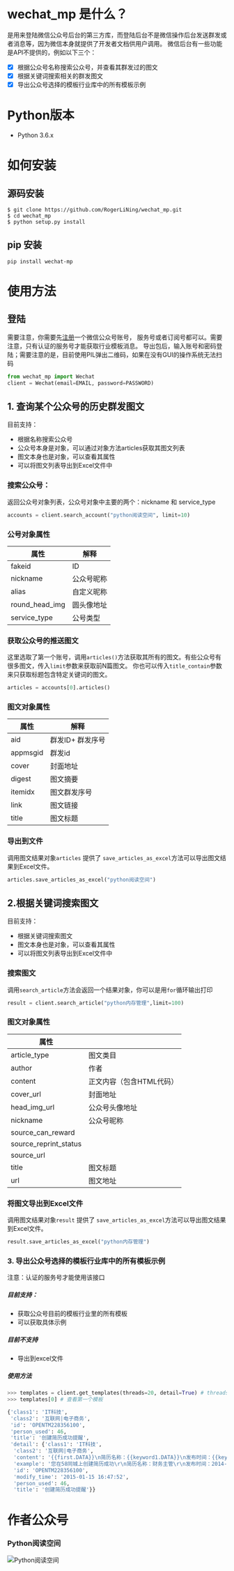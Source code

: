 # wechat_mp 是什么？
是用来登陆微信公众号后台的第三方库，而登陆后台不是微信操作后台发送群发或者消息等，因为微信本身就提供了开发者文档供用户调用。
微信后台有一些功能是API不提供的，例如以下三个：
- [x] 根据公众号名称搜索公众号，并查看其群发过的图文
- [x] 根据关键词搜索相关的群发图文
- [x] 导出公众号选择的模板行业库中的所有模板示例

# Python版本
- Python 3.6.x



# 如何安装

## 源码安装

```
$ git clone https://github.com/RogerLiNing/wechat_mp.git
$ cd wechat_mp
$ python setup.py install
```

## pip 安装

```shell
pip install wechat-mp
```



# 使用方法

## 登陆
需要注意，你需要先[注册](https://mp.weixin.qq.com/cgi-bin/registermidpage?action=index&lang=zh_CN&token=)一个微信公众号账号，
服务号或者订阅号都可以。需要注意，只有认证的服务号才能获取行业模板消息。
导出包后，输入账号和密码登陆；需要注意的是，目前使用PIL弹出二维码，如果在没有GUI的操作系统无法扫码
```python
from wechat_mp import Wechat
client = Wechat(email=EMAIL, password=PASSWORD)
```



## 1. 查询某个公众号的历史群发图文

目前支持：
- 根据名称搜索公众号
- 公众号本身是对象，可以通过对象方法articles获取其图文列表
- 图文本身也是对象，可以查看其属性
- 可以将图文列表导出到Excel文件中

### 搜索公众号：
返回公众号对象列表，公众号对象中主要的两个：nickname 和 service_type
```python
accounts = client.search_account("python阅读空间", limit=10)
```
### 公号对象属性
| 属性           | 解释       |
| -------------- | ---------- |
| fakeid         | ID         |
| nickname       | 公众号昵称 |
| alias          | 自定义昵称 |
| round_head_img | 圆头像地址 |
| service_type   | 公号类型   |


### 获取公众号的推送图文
这里选取了第一个账号，调用`articles()`方法获取其所有的图文。有些公众号有很多图文，传入`limit`参数来获取前N篇图文。
你也可以传入`title_contain`参数来只获取标题包含特定关键词的图文。

```python
articles = accounts[0].articles()
```
### 图文对象属性
| 属性     | 解释             |
| -------- | ---------------- |
| aid      | 群发ID+ 群发序号 |
| appmsgid | 群发id           |
| cover    | 封面地址         |
| digest   | 图文摘要         |
| itemidx  | 图文群发序号     |
| link     | 图文链接         |
| title    | 图文标题         |


### 导出到文件
调用图文结果对象`articles` 提供了 `save_articles_as_excel`方法可以导出图文结果到Excel文件。
```python
articles.save_articles_as_excel("python阅读空间")
```


## 2.根据关键词搜索图文

目前支持：
- 根据关键词搜索图文
- 图文本身也是对象，可以查看其属性
- 可以将图文列表导出到Excel文件中

### 搜索图文
调用`search_article`方法会返回一个结果对象，你可以是用`for`循环输出打印
```python
result = client.search_article("python内存管理",limit=100)
```
### 图文对象属性
| 属性                  |                          |
| --------------------- | ------------------------ |
| article_type          | 图文类目                 |
| author                | 作者                     |
| content               | 正文内容（包含HTML代码） |
| cover_url             | 封面地址                 |
| head_img_url          | 公众号头像地址           |
| nickname              | 公众号昵称               |
| source_can_reward     |                          |
| source_reprint_status |                          |
| source_url            |                          |
| title                 | 图文标题                 |
| url                   | 图文地址                 |

### 将图文导出到Excel文件

调用图文结果对象`result` 提供了 `save_articles_as_excel`方法可以导出图文结果到Excel文件。

```python
result.save_articles_as_excel("python内存管理")
```



### 3. 导出公众号选择的模板行业库中的所有模板示例
注意：认证的服务号才能使用该接口
##### 目前支持：
- 获取公众号目前的模板行业里的所有模板
- 可以获取具体示例
##### 目前不支持
- 导出到excel文件

##### 使用方法
```python
>>> templates = client.get_templates(threads=20, detail=True) # threads是使用多少个线程跑，detail是否获取具体示例
>>> templates[0] # 查看第一个模板

{'class1': 'IT科技',
 'class2': '互联网|电子商务',
 'id': 'OPENTM228356100',
 'person_used': 46,
 'title': '创建简历成功提醒',
 'detail': {'class1': 'IT科技',
  'class2': '互联网|电子商务',
  'content': '{{first.DATA}}\n简历名称：{{keyword1.DATA}}\n发布时间：{{keyword2.DATA}}\n{{remark.DATA}}',
  'example': '您在58同城上创建简历成功\r\n简历名称：财务主管\r\n发布时间：2014-07-27\r\n若非本人操作请联系客服中心进行修改',
  'id': 'OPENTM228356100',
  'modify_time': '2015-01-15 16:47:52',
  'person_used': 46,
  'title': '创建简历成功提醒'}}

```





# 作者公众号

### Python阅读空间
![Python阅读空间](https://mp.weixin.qq.com/mp/qrcode?scene=10000004&size=102&__biz=MzU1MzEyMzYxMA==&mid=2247483679&idx=1&sn=b36c581c3639a7da40427adc88a7140f&send_time=)
